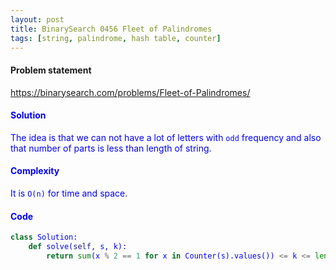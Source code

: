 ```yaml
---
layout: post
title: BinarySearch 0456 Fleet of Palindromes
tags: [string, palindrome, hash table, counter]
---
```


#### Problem statement

<a href="https://binarysearch.com/problems/Fleet-of-Palindromes/"> <font color = blue>https://binarysearch.com/problems/Fleet-of-Palindromes/

#### Solution
The idea is that we can not have a lot of letters with `odd` frequency and also that number of parts is less than length of string.

#### Complexity
It is `O(n)` for time and space.

#### Code
```python
class Solution:
    def solve(self, s, k):
        return sum(x % 2 == 1 for x in Counter(s).values()) <= k <= len(s)
```
